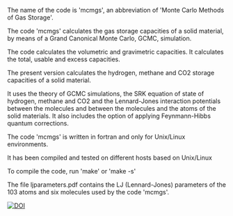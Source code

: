 The name of the code is 'mcmgs', an abbreviation of 'Monte Carlo
Methods of Gas Storage'.

The code 'mcmgs' calculates the gas storage capacities of a solid material,
by means of a Grand Canonical Monte Carlo, GCMC, simulation.

The code calculates the volumetric and gravimetric capacities.
It calculates the total, usable and excess capacities.

The present version calculates the hydrogen, methane and CO2 storage
capacities of a solid material.

It uses the theory of GCMC simulations, the SRK equation of state of
hydrogen, methane and CO2 and the Lennard-Jones interaction potentials
between the molecules and between the molecules and the atoms of the
solid materials. It also includes the option of applying Feynmann-Hibbs
quantum corrections.

The code 'mcmgs' is written in fortran and only for Unix/Linux environments.

It has been compiled and tested on different hosts based on Unix/Linux

To compile the code, run 'make' or 'make -s'

The file ljparameters.pdf contains the LJ (Lennard-Jones) parameters of the 
103 atoms and six molecules used by the code 'mcmgs'.

<a href="https://doi.org/10.5281/zenodo.15708498"><img src="https://zenodo.org/badge/996108119.svg" alt="DOI"></a>


